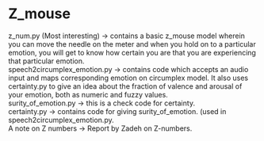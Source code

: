 # Z_mouse
z_num.py (Most interesting) -> contains a basic z_mouse model wherein you can move the needle on the meter and when you hold on to a particular emotion, you will get to know how certain you are that you are experiencing that particular emotion.<br>
speech2circumplex_emotion.py -> contains code which accepts an audio input and maps corresponding emotion on circumplex model. It also uses certainty.py to give an idea about the fraction of valence and arousal of your emotion, both as numeric and fuzzy values.<br>
surity_of_emotion.py -> this is a check code for certainty.<br>
certainty.py -> contains code for giving surity_of_emotion. (used in speech2circumplex_emotion.py.<br>
A note on Z numbers -> Report by Zadeh on Z-numbers.<br>
